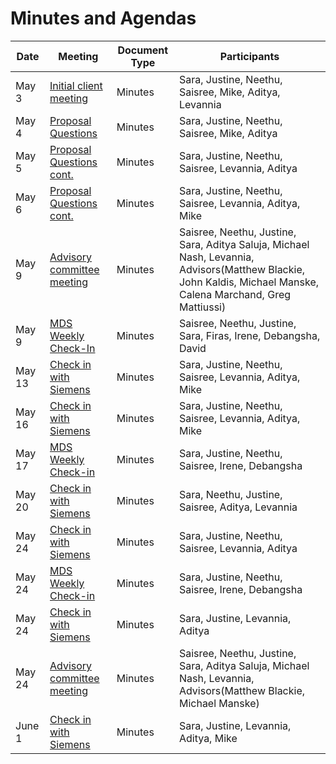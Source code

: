 # Minutes and Agendas

| Date | Meeting      | Document Type | Participants|
|------|--------------|---------------|---------------|
| May 3| [Initial client meeting](InitialMeetingMinutes.md) | Minutes | Sara, Justine, Neethu, Saisree, Mike, Aditya, Levannia|
| May 4| [Proposal Questions](ProposalQuestionsMeeting1.md) | Minutes | Sara, Justine, Neethu, Saisree, Mike, Aditya|
| May 5| [Proposal Questions cont.](ProposalQuestionsMeeting2.md) | Minutes | Sara, Justine, Neethu, Saisree, Levannia, Aditya|
| May 6| [Proposal Questions cont.](ProposalQuestionsMeeting3.md) | Minutes | Sara, Justine, Neethu, Saisree, Levannia, Aditya, Mike|
| May 9| [Advisory committee meeting](AdvisoryCommitteMeeting.md)| Minutes |Saisree, Neethu, Justine, Sara, Aditya Saluja, Michael Nash, Levannia, Advisors(Matthew Blackie, John Kaldis, Michael Manske, Calena Marchand, Greg Mattiussi) |
| May 9| [MDS Weekly Check-In](MDSWeeklyCheckIns.md)| Minutes |Saisree, Neethu, Justine, Sara, Firas, Irene, Debangsha, David |
| May 13| [Check in with Siemens](may13_minutes.pdf) | Minutes | Sara, Justine, Neethu, Saisree, Levannia, Aditya, Mike|
| May 16| [Check in with Siemens](may16minutes.md) | Minutes | Sara, Justine, Neethu, Saisree, Levannia, Aditya, Mike|
| May 17| [MDS Weekly Check-in](may17minutes.md) | Minutes | Sara, Justine, Neethu, Saisree, Irene, Debangsha|
| May 20| [Check in with Siemens](may20minutes.md) | Minutes| Sara, Neethu, Justine, Saisree, Aditya, Levannia|
| May 24| [Check in with Siemens](May25SiemensCheckinMinutes.pdf) | Minutes | Sara, Justine, Neethu, Saisree, Levannia, Aditya|
| May 24| [MDS Weekly Check-in](May24.md) | Minutes | Sara, Justine, Neethu, Saisree, Irene, Debangsha|
| May 24| [Check in with Siemens](may24(additional).md) | Minutes | Sara, Justine, Levannia, Aditya|
| May 24| [Advisory committee meeting](24AdvisoryCommitteMeeting.md)| Minutes |Saisree, Neethu, Justine, Sara, Aditya Saluja, Michael Nash, Levannia, Advisors(Matthew Blackie, Michael Manske) |
| June 1| [Check in with Siemens](june1minutes.pdf) | Minutes | Sara, Justine, Levannia, Aditya, Mike|
